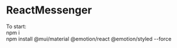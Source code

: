 # ReactMessenger
To start:<br>
npm i<br>
npm install @mui/material @emotion/react @emotion/styled --force

